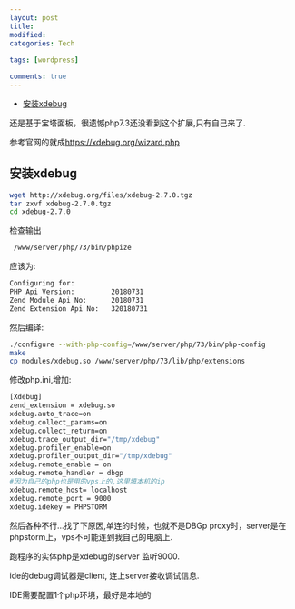 ```yaml
---
layout: post
title:
modified:
categories: Tech
 
tags: [wordpress]

comments: true
---
```



<!-- TOC -->

- [安装xdebug](#安装xdebug)

<!-- /TOC -->

还是基于宝塔面板，很遗憾php7.3还没看到这个扩展,只有自己来了.

参考官网的就成<https://xdebug.org/wizard.php>

## 安装xdebug
```sh
wget http://xdebug.org/files/xdebug-2.7.0.tgz
tar zxvf xdebug-2.7.0.tgz
cd xdebug-2.7.0
```
检查输出
```sh
 /www/server/php/73/bin/phpize
```
应该为:
```sh
Configuring for:
PHP Api Version:         20180731
Zend Module Api No:      20180731
Zend Extension Api No:   320180731
```
然后编译:
```sh
./configure --with-php-config=/www/server/php/73/bin/php-config
make
cp modules/xdebug.so /www/server/php/73/lib/php/extensions 
```
修改php.ini,增加:
```sh
[Xdebug]
zend_extension = xdebug.so
xdebug.auto_trace=on
xdebug.collect_params=on
xdebug.collect_return=on
xdebug.trace_output_dir="/tmp/xdebug"
xdebug.profiler_enable=on
xdebug.profiler_output_dir="/tmp/xdebug"
xdebug.remote_enable = on
xdebug.remote_handler = dbgp
#因为自己的php也是用的vps上的,这里填本机的ip
xdebug.remote_host= localhost
xdebug.remote_port = 9000
xdebug.idekey = PHPSTORM
```

然后各种不行...找了下原因,单连的时候，也就不是DBGp proxy时，server是在phpstorm上，vps不可能连到我自己的电脑上.


跑程序的实体php是xdebug的server 监听9000.

ide的debug调试器是client, 连上server接收调试信息.

IDE需要配置1个php环境，最好是本地的


